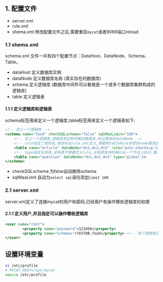 ## 1. 配置文件
- server.xml
- rule.xml
- shema.xml 
修改配置文件之后,需要重启`mycat`或者9066端口reload

### 1.1 shema.xml
schema.xml 文件一共有四个配置节点：DataHost、DataNode、Schema、Table。
- dataHost 定义数据库实例
- dataNode 定义数据库名称 (真实存在的数据库)
- schema 定义逻辑库 (数据库中间件可以看做是一个或多个数据库集群构成的逻辑库)
- table 定义逻辑表

#### 1.1.1 定义逻辑库和逻辑表
schema标签用来定义一个逻辑库,table标签用来定义一个逻辑表如下:
```xml
<!-- 定义一个逻辑库 -->
<schema name="food" checkSQLschema="false" sqlMaxLimit="100">
	<!-- 定义一个逻辑表,逻辑表肯定有所属的数据库,所以要指定dataNode -->
	<!-- rule指定了规则名,规则名在rule.xml定义,需要和tableRule标签的name属性值一致 -->
	<table name="article" dataNode="dn1,dn2,dn3" rule="auto-sharding-long" type="global"/>
	<!-- type指定全局表,全局表不需要定义rule,全局表查询时候只从一个节点上执行,插入的时候每个节点都会插入 -->
	<table name="question" dataNode="dn1,dn2,dn3" type="global"/>
</schema>
```
- checkSQLschema 为false自动删除schema
- sqlMaxLimit 自动为`select sql`语句添加`limit 100`

### 2.1 server.xml
server.xml定义了连接mycat的用户和密码,已经用户有操作哪些逻辑库的权限

#### 2.1.1 定义用户,并且指定可以操作哪些逻辑库
```xml
<user name="root">
		<property name="password">123456</property>
		<property name="schemas">TESTDB,food</property> <!-- 多个逻辑库逗号隔开 -->
</user>
```

## 设置环境变量
```bash
vi /etc/profile
# MYCAT_HOST=/opt/mycat
source /etc/profile 
```